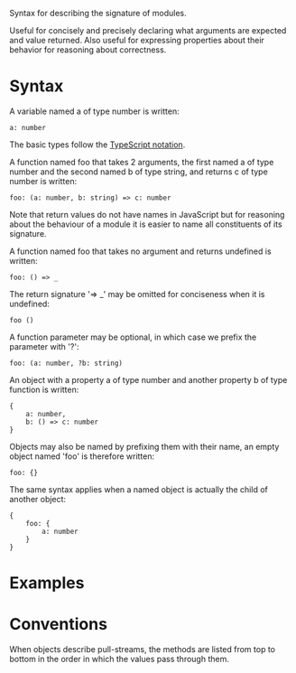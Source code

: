 Syntax for describing the signature of modules. 

Useful for concisely and precisely declaring what arguments are expected and value returned. Also useful for expressing properties about their behavior for reasoning about correctness.

Syntax
======

A variable named a of type number is written:

    a: number
    
The basic types follow the [TypeScript notation](http://www.typescriptlang.org/docs/handbook/basic-types.html).
         
A function named foo that takes 2 arguments, the first named a of type number and the second named b of type string, and returns c of type number is written:
 
    foo: (a: number, b: string) => c: number

Note that return values do not have names in JavaScript but for reasoning about the behaviour of a module it is easier to name all constituents of its signature.

A function named foo that takes no argument and returns undefined is written:

    foo: () => _
    
The return signature '=> _' may be omitted for conciseness when it is undefined:

    foo ()

A function parameter may be optional, in which case we prefix the parameter with '?':

    foo: (a: number, ?b: string)

An object with a property a of type number and another property b of type function is written:

    {
        a: number,
        b: () => c: number
    }

Objects may also be named by prefixing them with their name, an empty object named 'foo' is therefore written:

    foo: {}

The same syntax applies when a named object is actually the child of another object:

    {
        foo: {
            a: number 
        }
    }

    
Examples
========



Conventions
===========

When objects describe pull-streams, the methods are listed from top to bottom in the order in which the values pass through them.
